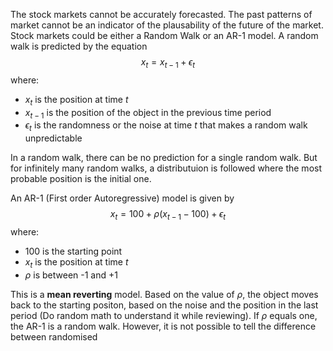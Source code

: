The stock markets cannot be accurately forecasted. The past patterns of market cannot be an indicator of the plausability of the future of the market. Stock markets could be either a Random Walk or an AR-1 model. A random walk is predicted by the equation$$x_t=x_{t-1}+\epsilon_t$$where:
- $x_t$ is the position at time $t$
- $x_{t-1}$ is the position of the object in the previous time period
- $\epsilon_t$ is the randomness or the noise at time $t$ that makes a random walk unpredictable

In a random walk, there can be no prediction for a single random walk. But for infinitely many random walks, a distributuion is followed where the most probable position is the initial one.

An AR-1 (First order Autoregressive) model is given by $$x_t=100+\rho(x_{t-1}-100)+\epsilon_t$$where:
- 100 is the starting point
- $x_t$ is the position at time $t$
- $\rho$ is between -1 and +1

This is a **mean reverting** model. Based on the value of $\rho$, the object moves back to the starting positon, based on the noise and the position in the last period (Do random math to understand it while reviewing). If $\rho$ equals one, the AR-1 is a random walk. However, it is not possible to tell the difference between randomised  


